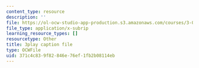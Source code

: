 ```yaml
---
content_type: resource
description: ''
file: https://ol-ocw-studio-app-production.s3.amazonaws.com/courses/3-091sc-introduction-to-solid-state-chemistry-fall-2010/371c4c839f82846e76ef1fb2b08114eb_cMaryERGZmY.srt
file_type: application/x-subrip
learning_resource_types: []
resourcetype: Other
title: 3play caption file
type: OCWFile
uid: 371c4c83-9f82-846e-76ef-1fb2b08114eb
---
```

